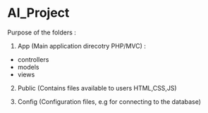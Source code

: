 # AI_Project

Purpose of the folders :

1) App (Main application direcotry PHP/MVC) :
 - controllers 
 - models
 - views

2) Public (Contains files available to users HTML,CSS,JS)

3) Config (Configuration files, e.g for connecting to the database)